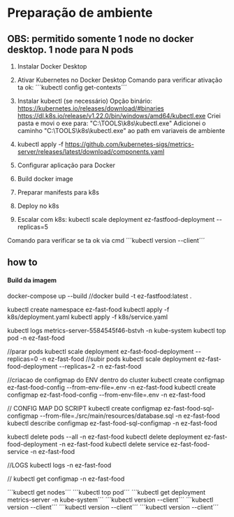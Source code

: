 # Preparação de ambiente

## OBS: permitido somente 1 node no docker desktop. 1 node para N pods
1. Instalar Docker Desktop
2. Ativar Kubernetes no Docker Desktop
Comando para verificar ativação ta ok:
	´´´kubectl config get-contexts´´´
3. Instalar kubectl (se necessário)
	Opção binário: https://kubernetes.io/releases/download/#binaries
	https://dl.k8s.io/release/v1.22.0/bin/windows/amd64/kubectl.exe
	Criei pasta e movi o exe para: "C:\TOOLS\k8s\kubectl.exe"
	Adicionei o caminho "C:\TOOLS\k8s\kubectl.exe" ao path em variaveis de ambiente
	
4. kubectl apply -f https://github.com/kubernetes-sigs/metrics-server/releases/latest/download/components.yaml

	
5. Configurar aplicação para Docker
6. Build docker image
7. Preparar manifests para k8s
8. Deploy no k8s
9. Escalar com k8s:
	kubectl scale deployment ez-fastfood-deployment --replicas=5
	
Comando para verificar se ta ok via cmd
´´´kubectl version --client´´´

## how to

#### Build da imagem

docker-compose up --build 
//docker build -t ez-fastfood:latest .

kubectl create namespace ez-fast-food
kubectl apply -f k8s/deployment.yaml
kubectl apply -f k8s/service.yaml

kubectl logs metrics-server-5584545f46-bstvh -n kube-system
kubectl top pod -n ez-fast-food

//parar pods
kubectl scale deployment ez-fast-food-deployment --replicas=0 -n ez-fast-food
//subir pods
kubectl scale deployment ez-fast-food-deployment --replicas=2 -n ez-fast-food


//criacao de configmap do ENV dentro do cluster
kubectl create configmap ez-fast-food-config --from-env-file=.env -n ez-fast-food
kubectl create configmap ez-fast-food-config --from-env-file=.env -n ez-fast-food

// CONFIG MAP DO SCRIPT
kubectl create configmap ez-fast-food-sql-configmap --from-file=./src/main/resources/database.sql -n ez-fast-food
kubectl describe configmap ez-fast-food-sql-configmap -n ez-fast-food


kubectl delete pods --all -n ez-fast-food
kubectl delete deployment ez-fast-food-deployment -n ez-fast-food
kubectl delete service ez-fast-food-service -n ez-fast-food


//LOGS
kubectl logs <nome-do-pod> -n ez-fast-food



//
kubectl get configmap -n ez-fast-food



´´´kubectl get nodes´´´
´´´kubectl top pod´´´
´´´kubectl get deployment metrics-server -n kube-system´´´
´´´kubectl version --client´´´
´´´kubectl version --client´´´
´´´kubectl version --client´´´
´´´kubectl version --client´´´


	